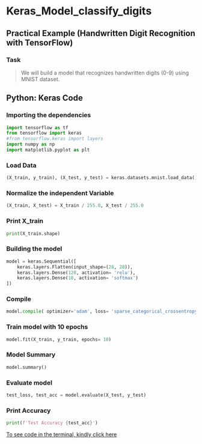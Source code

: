 # Keras_Model_classify_digits

## Practical Example (Handwritten Digit Recognition with TensorFlow)

### Task
> We will build a model that recognizes handwritten digits (0-9) using MNIST dataset.

## Python: Keras Code

### Importing the dependencies
```python
import tensorflow as tf
from tensorflow import keras
#from tensorflow.keras import layers
import numpy as np
import matplotlib.pyplot as plt
```

### Load Data
```python
(X_train, y_train), (X_test, y_test) = keras.datasets.mnist.load_data()
```

### Normalize the independent Variable
```python
(X_train, X_test) = X_train / 255.0, X_test / 255.0
```

### Print X_train
```python
print(X_train.shape)
```

### Building the model
```python
model = keras.Sequential([
    keras.layers.Flatten(input_shape=(28, 28)),
    keras.layers.Dense(128, activation= 'relu'),
    keras.layers.Dense(10, activation= 'softmax')
])
```

### Compile
```python
model.compile( optimizer='adam', loss= 'sparse_categorical_crossentropy', metrics= ['accuracy'])
```

### Train model with 10 epochs
```python
model.fit(X_train, y_train, epochs= 10)
```

### Model Summary
```python
model.summary()
```

### Evaluate model
```python
test_loss, test_acc = model.evaluate(X_test, y_test)
```

### Print Accuracy
```python
print(f'Test Accuracy {test_acc}')
```

[To see code in the terminal, kindly click here](https://colab.research.google.com/drive/19U84C4of-dOWt1_tCYImCY8HC2T-jHpA#scrollTo=BvTIEijhtJ7s)
